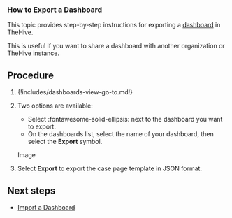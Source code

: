 ### How to Export a Dashboard

This topic provides step-by-step instructions for exporting a [dashboard](about-dashboards.md) in TheHive.

This is useful if you want to share a dashboard with another organization or TheHive instance.

## Procedure

1. {!includes/dashboards-view-go-to.md!}

2. Two options are available:

    * Select :fontawesome-solid-ellipsis: next to the dashboard you want to export.
    * On the dashboards list, select the name of your dashboard, then select the **Export** symbol.

    Image

3. Select **Export** to export the case page template in JSON format.

## Next steps

* [Import a Dashboard](import-a-dashboard.md)